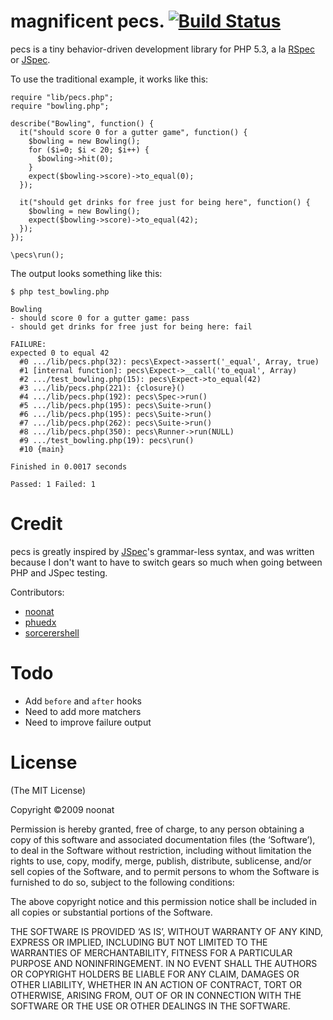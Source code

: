 magnificent pecs. [![Build Status][travis_image]][travis]
=================

pecs is a tiny behavior-driven development library for PHP 5.3, a la
[RSpec][rspec] or [JSpec][jspec].

To use the traditional example, it works like this:

    require "lib/pecs.php";
    require "bowling.php";

    describe("Bowling", function() {
      it("should score 0 for a gutter game", function() {
        $bowling = new Bowling();
        for ($i=0; $i < 20; $i++) {
          $bowling->hit(0);
        }
        expect($bowling->score)->to_equal(0);
      });

      it("should get drinks for free just for being here", function() {
        $bowling = new Bowling();
        expect($bowling->score)->to_equal(42);
      });
    });

    \pecs\run();

The output looks something like this:

    $ php test_bowling.php

    Bowling
    - should score 0 for a gutter game: pass
    - should get drinks for free just for being here: fail

    FAILURE:
    expected 0 to equal 42
      #0 .../lib/pecs.php(32): pecs\Expect->assert('_equal', Array, true)
      #1 [internal function]: pecs\Expect->__call('to_equal', Array)
      #2 .../test_bowling.php(15): pecs\Expect->to_equal(42)
      #3 .../lib/pecs.php(221): {closure}()
      #4 .../lib/pecs.php(192): pecs\Spec->run()
      #5 .../lib/pecs.php(195): pecs\Suite->run()
      #6 .../lib/pecs.php(195): pecs\Suite->run()
      #7 .../lib/pecs.php(262): pecs\Suite->run()
      #8 .../lib/pecs.php(350): pecs\Runner->run(NULL)
      #9 .../test_bowling.php(19): pecs\run()
      #10 {main}

    Finished in 0.0017 seconds

    Passed: 1 Failed: 1

Credit
======

pecs is greatly inspired by [JSpec][jspec]'s grammar-less syntax, and was
written because I don't want to have to switch gears so much when going
between PHP and JSpec testing.

Contributors:

* [noonat](https://github.com/noonat)
* [phuedx](https://github.com/phuedx)
* [sorcerershell](https://github.com/sorcerershell)

Todo
====

* Add `before` and `after` hooks
* Need to add more matchers
* Need to improve failure output

License
=======

(The MIT License)

Copyright ©2009 noonat

Permission is hereby granted, free of charge, to any person obtaining a copy of
this software and associated documentation files (the ‘Software’), to deal in
the Software without restriction, including without limitation the rights to
use, copy, modify, merge, publish, distribute, sublicense, and/or sell copies of
the Software, and to permit persons to whom the Software is furnished to do so,
subject to the following conditions:

The above copyright notice and this permission notice shall be included in all
copies or substantial portions of the Software.

THE SOFTWARE IS PROVIDED ‘AS IS’, WITHOUT WARRANTY OF ANY KIND, EXPRESS OR
IMPLIED, INCLUDING BUT NOT LIMITED TO THE WARRANTIES OF MERCHANTABILITY, FITNESS
FOR A PARTICULAR PURPOSE AND NONINFRINGEMENT. IN NO EVENT SHALL THE AUTHORS OR
COPYRIGHT HOLDERS BE LIABLE FOR ANY CLAIM, DAMAGES OR OTHER LIABILITY, WHETHER
IN AN ACTION OF CONTRACT, TORT OR OTHERWISE, ARISING FROM, OUT OF OR IN
CONNECTION WITH THE SOFTWARE OR THE USE OR OTHER DEALINGS IN THE SOFTWARE.

[rspec]: http://github.com/dchelimsky/rspec
[jspec]: http://github.com/visionmedia/jspec
[travis]: http://travis-ci.org/noonat/pecs
[travis_image]: https://secure.travis-ci.org/noonat/pecs.png?branch=master
